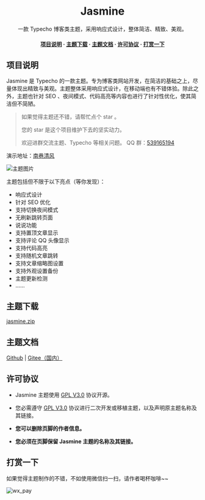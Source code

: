 <div align="center">
<h1>Jasmine</h1>
  <p>
    一款 Typecho 博客类主题，采用响应式设计，整体简洁、精致、美观。
  </p>
<h4>

<a href="#项目说明">项目说明</a>
  <span> · </span>
    <a href="#主题下载">主题下载</a>
  <span> · </span>
    <a href="#主题文档">主题文档</a>
  <span> · </span>
    <a href="#许可协议">许可协议</a>
  <span> · </span>
    <a href="#打赏一下">打赏一下</a>
  </h4>
</div>

## 项目说明

Jasmine 是 Typecho 的一款主题。专为博客类网站开发，在简洁的基础之上，尽量体现出精致与美观。主题整体采用响应式设计，在移动端也有不错体验。除此之外，主题也针对 SEO 、夜间模式、代码高亮等内容也进行了针对性优化，使其简洁但不简陋。

> 如果觉得主题还不错，请帮忙点个 star 。
> 
> 您的 star 是这个项目维护下去的坚实动力。
> 
> 欢迎进群交流主题、Typecho 等相关问题。 QQ 群：[539165194](https://qm.qq.com/cgi-bin/qm/qr?k=oXM0EmLxXmgKfE1UDRlBY-g7Rkrx30oL&jump_from=webapi&authKey=uQdwWraveNKYBm/BQs88WXkNagEUr9tCkf/gbdQ9FasOviKYVhUd/wUME0q0AtnI)

演示地址：[南巷清风](https://www.liaocp.cn/)

![主题图片](./docs/theme.png)

主题包括但不限于以下亮点（等你发现）：

* 响应式设计
* 针对 SEO 优化
* 支持切换夜间模式
* 无刷新跳转页面
* 说说功能
* 支持置顶文章显示
* 支持评论 QQ 头像显示
* 支持代码高亮
* 支持随机文章跳转
* 支持文章缩略图设置
* 支持外观设置备份
* 主题更新检测
* ……

## 主题下载

[jasmine.zip](https://github.com/liaocp666/Jasmine/releases/latest/download/jasmine.zip)

## 主题文档

[Github](https://github.com/liaocp666/Jasmine/wiki) | [Gitee（国内）](https://gitee.com/LiaoChunping/Jasmine/wikis/pages)

## 许可协议

* Jasmine 主题使用 [GPL V3.0](https://github.com/liaocp666/theme-jasmine/blob/main/LICENSE) 协议开源。

* 您必需遵守 [GPL V3.0](https://github.com/liaocp666/theme-jasmine/blob/main/LICENSE) 协议进行二次开发或移植主题，以及声明原主题名称及其链接。

* **您可以删除页脚的作者信息。**

* **您必须在页脚保留 Jasmine 主题的名称及其链接。**

## 打赏一下

如果觉得主题制作的不错，不如使用微信扫一扫，请作者喝杯咖啡~~

![wx_pay](https://user-images.githubusercontent.com/27202776/227807562-5340971b-a292-4c70-afbb-1a7d242e46db.jpg)

